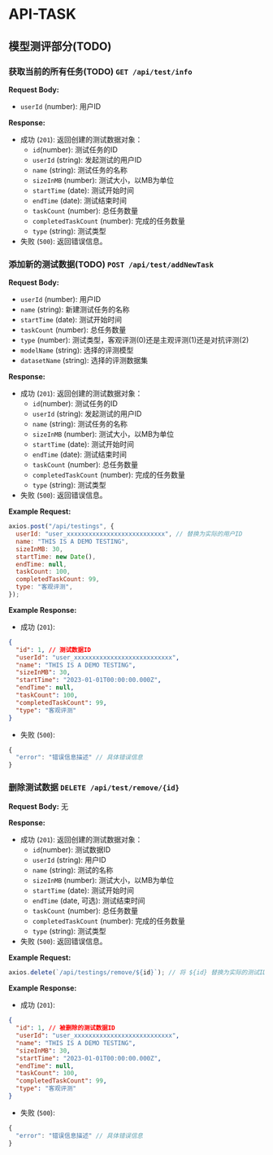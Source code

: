 # API-TASK

## 模型测评部分(TODO)

### 获取当前的所有任务(TODO) `GET /api/test/info`

**Request Body:**

- `userId` (number): 用户ID

**Response:**

- 成功 (`201`): 返回创建的测试数据对象：
  - `id`(number): 测试任务的ID
  - `userId` (string): 发起测试的用户ID
  - `name` (string): 测试任务的名称
  - `sizeInMB` (number): 测试大小，以MB为单位
  - `startTime` (date): 测试开始时间
  - `endTime` (date): 测试结束时间
  - `taskCount` (number): 总任务数量
  - `completedTaskCount` (number): 完成的任务数量
  - `type` (string): 测试类型
- 失败 (`500`): 返回错误信息。

### 添加新的测试数据(TODO) `POST /api/test/addNewTask`

**Request Body:**

- `userId` (number): 用户ID
- `name` (string): 新建测试任务的名称
- `startTime` (date): 测试开始时间
- `taskCount` (number): 总任务数量
- `type` (number): 测试类型，客观评测(0)还是主观评测(1)还是对抗评测(2)
- `modelName` (string): 选择的评测模型
- `datasetName` (string): 选择的评测数据集

**Response:**

- 成功 (`201`): 返回创建的测试数据对象：
  - `id`(number): 测试任务的ID
  - `userId` (string): 发起测试的用户ID
  - `name` (string): 测试任务的名称
  - `sizeInMB` (number): 测试大小，以MB为单位
  - `startTime` (date): 测试开始时间
  - `endTime` (date): 测试结束时间
  - `taskCount` (number): 总任务数量
  - `completedTaskCount` (number): 完成的任务数量
  - `type` (string): 测试类型
- 失败 (`500`): 返回错误信息。

**Example Request:**

```js
axios.post("/api/testings", {
  userId: "user_xxxxxxxxxxxxxxxxxxxxxxxxxxx", // 替换为实际的用户ID
  name: "THIS IS A DEMO TESTING",
  sizeInMB: 30,
  startTime: new Date(),
  endTime: null,
  taskCount: 100,
  completedTaskCount: 99,
  type: "客观评测",
});
```

**Example Response:**

- 成功 (`201`):

```json
{
  "id": 1, // 测试数据ID
  "userId": "user_xxxxxxxxxxxxxxxxxxxxxxxxxxx",
  "name": "THIS IS A DEMO TESTING",
  "sizeInMB": 30,
  "startTime": "2023-01-01T00:00:00.000Z",
  "endTime": null,
  "taskCount": 100,
  "completedTaskCount": 99,
  "type": "客观评测"
}
```

- 失败 (`500`):

```js
{
  "error": "错误信息描述" // 具体错误信息
}
```

### 删除测试数据 `DELETE /api/test/remove/{id}`

**Request Body:** 无

**Response:**

- 成功 (`201`): 返回创建的测试数据对象：
  - `id`(number): 测试数据ID
  - `userId` (string): 用户ID
  - `name` (string): 测试的名称
  - `sizeInMB` (number): 测试大小，以MB为单位
  - `startTime` (date): 测试开始时间
  - `endTime` (date, 可选): 测试结束时间
  - `taskCount` (number): 总任务数量
  - `completedTaskCount` (number): 完成的任务数量
  - `type` (string): 测试类型
- 失败 (`500`): 返回错误信息。

**Example Request:**

```js
axios.delete(`/api/testings/remove/${id}`); // 将 ${id} 替换为实际的测试ID
```

**Example Response:**

- 成功 (`201`):

```json
{
  "id": 1, // 被删除的测试数据ID
  "userId": "user_xxxxxxxxxxxxxxxxxxxxxxxxxxx",
  "name": "THIS IS A DEMO TESTING",
  "sizeInMB": 30,
  "startTime": "2023-01-01T00:00:00.000Z",
  "endTime": null,
  "taskCount": 100,
  "completedTaskCount": 99,
  "type": "客观评测"
}
```

- 失败 (`500`):

```js
{
  "error": "错误信息描述" // 具体错误信息
}
```
